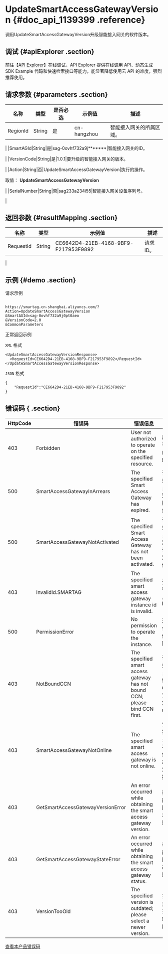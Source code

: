 # UpdateSmartAccessGatewayVersion {#doc_api_1139399 .reference}

调用UpdateSmartAccessGatewayVersion升级智能接入网关的软件版本。

## 调试 {#apiExplorer .section}

前往【[API Explorer](https://api.aliyun.com/#product=Smartag&api=UpdateSmartAccessGatewayVersion)】在线调试，API Explorer 提供在线调用 API、动态生成 SDK Example 代码和快速检索接口等能力，能显著降低使用云 API 的难度，强烈推荐使用。

## 请求参数 {#parameters .section}

|名称|类型|是否必选|示例值|描述|
|--|--|----|---|--|
|RegionId|String|是|cn-hangzhou|智能接入网关的所属区域。

 |
|SmartAGId|String|是|sag-0ovhf732a9j\*\*\*\*\*\*\*|智能接入网关的ID。

 |
|VersionCode|String|是|1.0.1|要升级的智能接入网关的版本。

 |
|Action|String|否|UpdateSmartAccessGatewayVersion|执行的操作。

 取值： **UpdateSmartAccessGatewayVersion**

 |
|SerialNumber|String|否|sag233a234i55|智能接入网关设备序列号。

 |

## 返回参数 {#resultMapping .section}

|名称|类型|示例值|描述|
|--|--|---|--|
|RequestId|String|CE6642D4-21EB-4168-9BF9-F217953F9892|请求ID。

 |

## 示例 {#demo .section}

请求示例

``` {#request_demo}

https://smartag.cn-shanghai.aliyuncs.com/?Action=UpdateSmartAccessGatewayVersion
&SmartAGId=sag-0ovhf732a9j0pt0aeo
&VersionCode=2.0
&CommonParameters

```

正常返回示例

`XML` 格式

``` {#xml_return_success_demo}
<UpdateSmartAccessGatewayVersionResponse>
  <RequestId>CE6642D4-21EB-4168-9BF9-F217953F9892</RequestId>
</UpdateSmartAccessGatewayVersionResponse>

```

`JSON` 格式

``` {#json_return_success_demo}
{
	"RequestId":"CE6642D4-21EB-4168-9BF9-F217953F9892"
}
```

## 错误码 { .section}

|HttpCode|错误码|错误信息|描述|
|--------|---|----|--|
|403|Forbidden|User not authorized to operate on the specified resource.|用户没有操作此资源的权限|
|500|SmartAccessGatewayInArrears|The specified Smart Access Gateway has expired.|该智能接入网关已经到期停服，请续费。|
|500|SmartAccessGatewayNotActivated|The specified Smart Access Gateway has not been activated.|该智能接入网关尚未激活，请先激活该实例。|
|403|InvalidId.SMARTAG|The specified smart access gateway instance id is invalid.|无效的智能接入网关ID|
|500|PermissionError|No permission to operate the instance.|没有操作该实例的权限|
|403|NotBoundCCN|The specified smart access gateway has not bound CCN; please bind CCN first.|该智能接入网关没有绑定CCN；请先绑定CCN。|
|403|SmartAccessGatewayNotOnline|The specified smart access gateway is not online.|该智能接入网关当前不是在线状态，无法完成操作。|
|403|GetSmartAccessGatewayVersionError|An error occurred while obtaining the smart access gateway version.|获取智能接入网关版本失败。|
|403|GetSmartAccessGatewayStateError|An error occurred while obtaining the smart access gateway status.|获取智能接入网关状态失败。|
|403|VersionTooOld|The specified version is outdated; please select a newer version.|该版本过低，请选择较新的版本。|

[查看本产品错误码](https://error-center.aliyun.com/status/product/Smartag)

